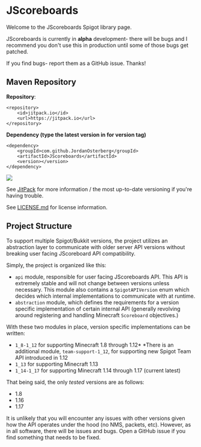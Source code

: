 # JScoreboards
Welcome to the JScoreboards Spigot library page.

JScoreboards is currently in **alpha** development- there will be bugs and I recommend you don't use this in production until some of those bugs get patched.

If you find bugs- report them as a GitHub issue. Thanks!
 
## Maven Repository

**Repository**:
```
<repository>
    <id>jitpack.io</id>
    <url>https://jitpack.io</url>
</repository>
```

**Dependency (type the latest version in for version tag)**
```
<dependency>
    <groupId>com.github.JordanOsterberg</groupId>
    <artifactId>JScoreboards</artifactId>
    <version></version>
</dependency>
```

[![](https://jitpack.io/v/JordanOsterberg/JScoreboards.svg)](https://jitpack.io/#JordanOsterberg/JScoreboards)

See [JitPack](https://jitpack.io/#JordanOsterberg/JScoreboards) for more information / the most up-to-date versioning if you're having trouble. 

See [LICENSE.md](LICENSE.md) for license information.

## Project Structure
To support multiple Spigot/Bukkit versions, the project utilizes an abstraction layer to communicate with older server API versions without breaking user facing JScoreboard API compatibility.

Simply, the project is organized like this:
- `api` module, responsible for user facing JScoreboards API. This API is extremely stable and will not change between versions unless necessary.
This module also contains a `SpigotAPIVersion` enum which decides which internal implementations to communicate with at runtime.
- `abstraction` module, which defines the requirements for a version specific implementation of certain internal API (generally revolving around registering and handling Minecraft `Scoreboard` objectives.)

With these two modules in place, version specific implementations can be written:
- `1_8-1_12` for supporting Minecraft 1.8 through 1.12*
*There is an additional module, `team-support-1_12`, for supporting new Spigot Team API introduced in 1.12
- `1_13` for supporting Minecraft 1.13
- `1_14-1_17` for supporting Minecraft 1.14 through 1.17 (current latest)

That being said, the only *tested* versions are as follows:
- 1.8
- 1.16
- 1.17

It is unlikely that you will encounter any issues with other versions given how the API operates under the hood (no NMS, packets, etc). However, as in all software, there will be issues and bugs. Open a GitHub issue if you find something that needs to be fixed.